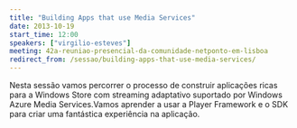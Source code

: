 ```yaml
---
title: "Building Apps that use Media Services"
date: 2013-10-19
start_time: 12:00
speakers: ["virgilio-esteves"]
meeting: 42a-reuniao-presencial-da-comunidade-netponto-em-lisboa
redirect_from: /sessao/building-apps-that-use-media-services/
---
```


Nesta sessão vamos percorrer o processo de construir aplicações ricas para a Windows Store com streaming adaptativo suportado por Windows Azure Media Services.Vamos aprender a usar a Player Framework e o SDK para criar uma fantástica experiência na aplicação.
